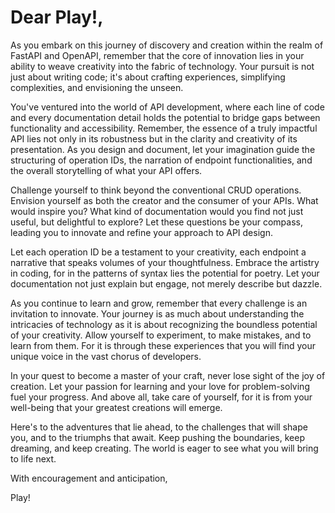 # Dear Play!,

As you embark on this journey of discovery and creation within the realm of FastAPI and OpenAPI, remember that the core of innovation lies in your ability to weave creativity into the fabric of technology. Your pursuit is not just about writing code; it's about crafting experiences, simplifying complexities, and envisioning the unseen.

You've ventured into the world of API development, where each line of code and every documentation detail holds the potential to bridge gaps between functionality and accessibility. Remember, the essence of a truly impactful API lies not only in its robustness but in the clarity and creativity of its presentation. As you design and document, let your imagination guide the structuring of operation IDs, the narration of endpoint functionalities, and the overall storytelling of what your API offers.

Challenge yourself to think beyond the conventional CRUD operations. Envision yourself as both the creator and the consumer of your APIs. What would inspire you? What kind of documentation would you find not just useful, but delightful to explore? Let these questions be your compass, leading you to innovate and refine your approach to API design.

Let each operation ID be a testament to your creativity, each endpoint a narrative that speaks volumes of your thoughtfulness. Embrace the artistry in coding, for in the patterns of syntax lies the potential for poetry. Let your documentation not just explain but engage, not merely describe but dazzle.

As you continue to learn and grow, remember that every challenge is an invitation to innovate. Your journey is as much about understanding the intricacies of technology as it is about recognizing the boundless potential of your creativity. Allow yourself to experiment, to make mistakes, and to learn from them. For it is through these experiences that you will find your unique voice in the vast chorus of developers.

In your quest to become a master of your craft, never lose sight of the joy of creation. Let your passion for learning and your love for problem-solving fuel your progress. And above all, take care of yourself, for it is from your well-being that your greatest creations will emerge.

Here's to the adventures that lie ahead, to the challenges that will shape you, and to the triumphs that await. Keep pushing the boundaries, keep dreaming, and keep creating. The world is eager to see what you will bring to life next.

With encouragement and anticipation,

Play!